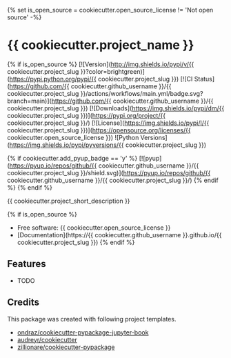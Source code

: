 {% set is_open_source = cookiecutter.open_source_license != 'Not open source' -%}
# {{ cookiecutter.project_name }}

{% if is_open_source %}
[![Version](http://img.shields.io/pypi/v/{{ cookiecutter.project_slug }}?color=brightgreen)](https://pypi.python.org/pypi/{{ cookiecutter.project_slug }})
[![CI Status](https://github.com/{{ cookiecutter.github_username }}/{{ cookiecutter.project_slug }}/actions/workflows/main.yml/badge.svg?branch=main)](https://github.com/{{ cookiecutter.github_username }}/{{ cookiecutter.project_slug }})
[![Downloads](https://img.shields.io/pypi/dm/{{ cookiecutter.project_slug }})](https://pypi.org/project/{{ cookiecutter.project_slug }}/)
[![License](https://img.shields.io/pypi/l/{{ cookiecutter.project_slug }})](https://opensource.org/licenses/{{ cookiecutter.open_source_license }})
![Python Versions](https://img.shields.io/pypi/pyversions/{{ cookiecutter.project_slug }})

{% if cookiecutter.add_pyup_badge == 'y' %}
[![pyup](https://pyup.io/repos/github/{{ cookiecutter.github_username }}/{{ cookiecutter.project_slug }}/shield.svg)](https://pyup.io/repos/github/{{ cookiecutter.github_username }}/{{ cookiecutter.project_slug }}/)
{% endif %}
{% endif %}

{{ cookiecutter.project_short_description }}

{% if is_open_source %}
* Free software: {{ cookiecutter.open_source_license }}
* [Documentation](https://{{ cookiecutter.github_username }}.github.io/{{ cookiecutter.project_slug }})
{% endif %}

## Features

* TODO

## Credits

This package was created with following project templates.

* [ondraz/cookiecutter-pypackage-jupyter-book](https://github.com/ondraz/cookiecutter-pypackage-jupyter-book)
* [audreyr/cookiecutter](https://github.com/audreyr/cookiecutter)
* [zillionare/cookiecutter-pypackage](https://github.com/zillionare/cookiecutter-pypackage)
